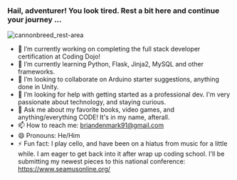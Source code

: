 ### Hail, adventurer! You look tired. Rest a bit here and continue your journey ...
![cannonbreed_rest-area](https://user-images.githubusercontent.com/89549557/186030419-d552c0bf-be38-4f18-98f4-48a94d41caae.gif)


- 🔭 I’m currently working on completing the full stack developer certification at Coding Dojo!
- 🌱 I’m currently learning Python, Flask, Jinja2, MySQL and other frameworks.
- 👯 I’m looking to collaborate on Arduino starter suggestions, anything done in Unity.
- 🤔 I’m looking for help with getting started as a professional dev. I'm very passionate about technology, and staying curious.
- 💬 Ask me about my favorite books, video games, and anything/everything CODE! It's in my name, afterall.
- 📫 How to reach me: briandenmark91@gmail.com
- 😄 Pronouns: He/Him
- ⚡ Fun fact: I play cello, and have been on a hiatus from music for a little while. I am eager to get back into it after wrap up coding school. I'll be submitting my newest pieces to this national conference: https://www.seamusonline.org/


